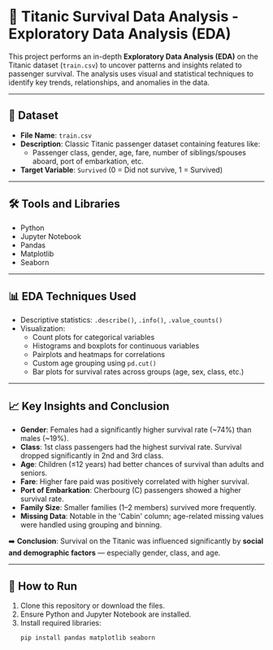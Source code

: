 # 🚢 Titanic Survival Data Analysis - Exploratory Data Analysis (EDA)

This project performs an in-depth **Exploratory Data Analysis (EDA)** on the Titanic dataset (`train.csv`) to uncover patterns and insights related to passenger survival. The analysis uses visual and statistical techniques to identify key trends, relationships, and anomalies in the data.

---

## 📁 Dataset

- **File Name**: `train.csv`
- **Description**: Classic Titanic passenger dataset containing features like:
  - Passenger class, gender, age, fare, number of siblings/spouses aboard, port of embarkation, etc.
- **Target Variable**: `Survived` (0 = Did not survive, 1 = Survived)

---

## 🛠 Tools and Libraries

- Python
- Jupyter Notebook
- Pandas
- Matplotlib
- Seaborn

---

## 📊 EDA Techniques Used

- Descriptive statistics: `.describe()`, `.info()`, `.value_counts()`
- Visualization:
  - Count plots for categorical variables
  - Histograms and boxplots for continuous variables
  - Pairplots and heatmaps for correlations
  - Custom age grouping using `pd.cut()`
  - Bar plots for survival rates across groups (age, sex, class, etc.)

---

## 📈 Key Insights and Conclusion

- **Gender**: Females had a significantly higher survival rate (~74%) than males (~19%).
- **Class**: 1st class passengers had the highest survival rate. Survival dropped significantly in 2nd and 3rd class.
- **Age**: Children (≤12 years) had better chances of survival than adults and seniors.
- **Fare**: Higher fare paid was positively correlated with higher survival.
- **Port of Embarkation**: Cherbourg (C) passengers showed a higher survival rate.
- **Family Size**: Smaller families (1–2 members) survived more frequently.
- **Missing Data**: Notable in the 'Cabin' column; age-related missing values were handled using grouping and binning.

➡️ **Conclusion**: Survival on the Titanic was influenced significantly by **social and demographic factors** — especially gender, class, and age.

---

## 🚀 How to Run

1. Clone this repository or download the files.
2. Ensure Python and Jupyter Notebook are installed.
3. Install required libraries:
   ```bash
   pip install pandas matplotlib seaborn

